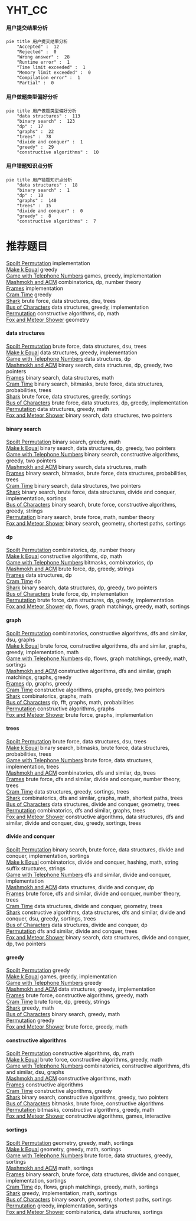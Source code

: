 # YHT_CC
<!-- tabs:start -->
#### **用户提交结果分析**

```mermaid
pie title 用户提交结果分析
    "Accepted" :  12
    "Rejected" :  0
    "Wrong answer" :  28
    "Runtime error" :  1
    "Time limit exceeded" :  1
    "Memory limit exceeded" :  0
    "Compilation error" :  1
    "Partial" :  0
```
#### **用户做题类型偏好分析**

```mermaid
pie title 用户做题类型偏好分析
    "data structures" :  113
    "binary search" :  123
    "dp" :  17
    "graphs" :  22
    "trees" :  78
    "divide and conquer" :  1
    "greedy" :  29
    "constructive algorithms" :  10
```
#### **用户错题知识点分析**

```mermaid
pie title 用户错题知识点分析
    "data structures" :  18
    "binary search" :  1
    "dp" :  10
    "graphs" :  140
    "trees" :  15
    "divide and conquer" :  0
    "greedy" :  8
    "constructive algorithms" :  7
```
<!-- tabs:end -->
# 推荐题目
[Spoilt Permutation](http://codeforces.com/problemset/problem/56/B)		implementation		  
[Make k Equal](http://codeforces.com/problemset/problem/1328/F)		greedy		  
[Game with Telephone Numbers](http://codeforces.com/problemset/problem/1155/B)		games,
                        greedy,
                        implementation		  
[Mashmokh and ACM](http://codeforces.com/problemset/problem/414/B)		combinatorics,
                        dp,
                        number theory		  
[Frames](http://codeforces.com/problemset/problem/93/A)		implementation		  
[Cram Time](https://codeforces.com/contest/1071/problem/A)		greedy		  
[Shark](http://codeforces.com/problemset/problem/982/D)		brute force,
                        data structures,
                        dsu,
                        trees		  
[Bus of Characters](http://codeforces.com/problemset/problem/982/B)		data structures,
                        greedy,
                        implementation		  
[Permutation](http://codeforces.com/problemset/problem/359/B)		constructive algorithms,
                        dp,
                        math		  
[Fox and Meteor Shower](http://codeforces.com/problemset/problem/388/E)		geometry		  
<!-- tabs:start -->
#### **data structures**
[Spoilt Permutation](http://codeforces.com/problemset/problem/982/D)		brute force,
                        data structures,
                        dsu,
                        trees		  
[Make k Equal](http://codeforces.com/problemset/problem/982/B)		data structures,
                        greedy,
                        implementation		  
[Game with Telephone Numbers](http://codeforces.com/problemset/problem/425/C)		data structures,
                        dp		  
[Mashmokh and ACM](http://codeforces.com/problemset/problem/1492/C)		binary search,
                        data structures,
                        dp,
                        greedy,
                        two pointers		  
[Frames](http://codeforces.com/problemset/problem/1490/G)		binary search,
                        data structures,
                        math		  
[Cram Time](http://codeforces.com/problemset/problem/1479/D)		binary search,
                        bitmasks,
                        brute force,
                        data structures,
                        probabilities,
                        trees		  
[Shark](http://codeforces.com/problemset/problem/1497/A)		brute force,
                        data structures,
                        greedy,
                        sortings		  
[Bus of Characters](http://codeforces.com/problemset/problem/1491/C)		brute force,
                        data structures,
                        dp,
                        greedy,
                        implementation		  
[Permutation](http://codeforces.com/problemset/problem/1492/B)		data structures,
                        greedy,
                        math		  
[Fox and Meteor Shower](http://codeforces.com/problemset/problem/1436/E)		binary search,
                        data structures,
                        two pointers		  
#### **binary search**
[Spoilt Permutation](http://codeforces.com/problemset/problem/1344/D)		binary search,
                        greedy,
                        math		  
[Make k Equal](http://codeforces.com/problemset/problem/1492/C)		binary search,
                        data structures,
                        dp,
                        greedy,
                        two pointers		  
[Game with Telephone Numbers](http://codeforces.com/problemset/problem/1463/D)		binary search,
                        constructive algorithms,
                        greedy,
                        two pointers		  
[Mashmokh and ACM](http://codeforces.com/problemset/problem/1490/G)		binary search,
                        data structures,
                        math		  
[Frames](http://codeforces.com/problemset/problem/1479/D)		binary search,
                        bitmasks,
                        brute force,
                        data structures,
                        probabilities,
                        trees		  
[Cram Time](http://codeforces.com/problemset/problem/1436/E)		binary search,
                        data structures,
                        two pointers		  
[Shark](http://codeforces.com/problemset/problem/1461/D)		binary search,
                        brute force,
                        data structures,
                        divide and conquer,
                        implementation,
                        sortings		  
[Bus of Characters](http://codeforces.com/problemset/problem/1493/C)		binary search,
                        brute force,
                        constructive algorithms,
                        greedy,
                        strings		  
[Permutation](http://codeforces.com/problemset/problem/1487/D)		binary search,
                        brute force,
                        math,
                        number theory		  
[Fox and Meteor Shower](http://codeforces.com/problemset/problem/1486/B)		binary search,
                        geometry,
                        shortest paths,
                        sortings		  
#### **dp**
[Spoilt Permutation](http://codeforces.com/problemset/problem/414/B)		combinatorics,
                        dp,
                        number theory		  
[Make k Equal](http://codeforces.com/problemset/problem/359/B)		constructive algorithms,
                        dp,
                        math		  
[Game with Telephone Numbers](http://codeforces.com/problemset/problem/1292/F)		bitmasks,
                        combinatorics,
                        dp		  
[Mashmokh and ACM](http://codeforces.com/problemset/problem/766/C)		brute force,
                        dp,
                        greedy,
                        strings		  
[Frames](http://codeforces.com/problemset/problem/425/C)		data structures,
                        dp		  
[Cram Time](http://codeforces.com/problemset/problem/933/A)		dp		  
[Shark](http://codeforces.com/problemset/problem/1492/C)		binary search,
                        data structures,
                        dp,
                        greedy,
                        two pointers		  
[Bus of Characters](https://codeforces.com/contest/1457/problem/C)		brute force,
                        dp,
                        implementation		  
[Permutation](http://codeforces.com/problemset/problem/1491/C)		brute force,
                        data structures,
                        dp,
                        greedy,
                        implementation		  
[Fox and Meteor Shower](http://codeforces.com/problemset/problem/1437/C)		dp,
                        flows,
                        graph matchings,
                        greedy,
                        math,
                        sortings		  
#### **graph**
[Spoilt Permutation](http://codeforces.com/problemset/problem/788/B)		combinatorics,
                        constructive algorithms,
                        dfs and similar,
                        dsu,
                        graphs		  
[Make k Equal](http://codeforces.com/problemset/problem/1487/C)		brute force,
                        constructive algorithms,
                        dfs and similar,
                        graphs,
                        greedy,
                        implementation,
                        math		  
[Game with Telephone Numbers](http://codeforces.com/problemset/problem/1437/C)		dp,
                        flows,
                        graph matchings,
                        greedy,
                        math,
                        sortings		  
[Mashmokh and ACM](http://codeforces.com/problemset/problem/1470/D)		constructive algorithms,
                        dfs and similar,
                        graph matchings,
                        graphs,
                        greedy		  
[Frames](http://codeforces.com/problemset/problem/1476/C)		dp,
                        graphs,
                        greedy		  
[Cram Time](http://codeforces.com/problemset/problem/1304/D)		constructive algorithms,
                        graphs,
                        greedy,
                        two pointers		  
[Shark](http://codeforces.com/problemset/problem/1475/C)		combinatorics,
                        graphs,
                        math		  
[Bus of Characters](http://codeforces.com/problemset/problem/553/E)		dp,
                        fft,
                        graphs,
                        math,
                        probabilities		  
[Permutation](http://codeforces.com/problemset/problem/1495/C)		constructive algorithms,
                        graphs		  
[Fox and Meteor Shower](http://codeforces.com/problemset/problem/1510/K)		brute force,
                        graphs,
                        implementation		  
#### **trees**
[Spoilt Permutation](http://codeforces.com/problemset/problem/982/D)		brute force,
                        data structures,
                        dsu,
                        trees		  
[Make k Equal](http://codeforces.com/problemset/problem/1479/D)		binary search,
                        bitmasks,
                        brute force,
                        data structures,
                        probabilities,
                        trees		  
[Game with Telephone Numbers](http://codeforces.com/problemset/problem/1511/C)		brute force,
                        data structures,
                        implementation,
                        trees		  
[Mashmokh and ACM](http://codeforces.com/problemset/problem/1499/F)		combinatorics,
                        dfs and similar,
                        dp,
                        trees		  
[Frames](http://codeforces.com/problemset/problem/1491/E)		brute force,
                        dfs and similar,
                        divide and conquer,
                        number theory,
                        trees		  
[Cram Time](http://codeforces.com/problemset/problem/1466/D)		data structures,
                        greedy,
                        sortings,
                        trees		  
[Shark](http://codeforces.com/problemset/problem/1495/D)		combinatorics,
                        dfs and similar,
                        graphs,
                        math,
                        shortest paths,
                        trees		  
[Bus of Characters](http://codeforces.com/problemset/problem/1303/G)		data structures,
                        divide and conquer,
                        geometry,
                        trees		  
[Permutation](http://codeforces.com/problemset/problem/1454/E)		combinatorics,
                        dfs and similar,
                        graphs,
                        trees		  
[Fox and Meteor Shower](http://codeforces.com/problemset/problem/1494/D)		constructive algorithms,
                        data structures,
                        dfs and similar,
                        divide and conquer,
                        dsu,
                        greedy,
                        sortings,
                        trees		  
#### **divide and conquer**
[Spoilt Permutation](http://codeforces.com/problemset/problem/1461/D)		binary search,
                        brute force,
                        data structures,
                        divide and conquer,
                        implementation,
                        sortings		  
[Make k Equal](http://codeforces.com/problemset/problem/1466/G)		combinatorics,
                        divide and conquer,
                        hashing,
                        math,
                        string suffix structures,
                        strings		  
[Game with Telephone Numbers](http://codeforces.com/problemset/problem/1490/D)		dfs and similar,
                        divide and conquer,
                        implementation		  
[Mashmokh and ACM](https://codeforces.com/contest/1483/problem/C)		data structures,
                        divide and conquer,
                        dp		  
[Frames](http://codeforces.com/problemset/problem/1491/E)		brute force,
                        dfs and similar,
                        divide and conquer,
                        number theory,
                        trees		  
[Cram Time](http://codeforces.com/problemset/problem/1303/G)		data structures,
                        divide and conquer,
                        geometry,
                        trees		  
[Shark](http://codeforces.com/problemset/problem/1494/D)		constructive algorithms,
                        data structures,
                        dfs and similar,
                        divide and conquer,
                        dsu,
                        greedy,
                        sortings,
                        trees		  
[Bus of Characters](http://codeforces.com/problemset/problem/1482/E)		data structures,
                        divide and conquer,
                        dp		  
[Permutation](http://codeforces.com/problemset/problem/566/C)		dfs and similar,
                        divide and conquer,
                        trees		  
[Fox and Meteor Shower](http://codeforces.com/problemset/problem/1428/F)		binary search,
                        data structures,
                        divide and conquer,
                        dp,
                        two pointers		  
#### **greedy**
[Spoilt Permutation](http://codeforces.com/problemset/problem/1328/F)		greedy		  
[Make k Equal](http://codeforces.com/problemset/problem/1155/B)		games,
                        greedy,
                        implementation		  
[Game with Telephone Numbers](https://codeforces.com/contest/1071/problem/A)		greedy		  
[Mashmokh and ACM](http://codeforces.com/problemset/problem/982/B)		data structures,
                        greedy,
                        implementation		  
[Frames](http://codeforces.com/problemset/problem/1250/B)		brute force,
                        constructive algorithms,
                        greedy,
                        math		  
[Cram Time](http://codeforces.com/problemset/problem/766/C)		brute force,
                        dp,
                        greedy,
                        strings		  
[Shark](http://codeforces.com/problemset/problem/1490/A)		greedy,
                        math		  
[Bus of Characters](http://codeforces.com/problemset/problem/1344/D)		binary search,
                        greedy,
                        math		  
[Permutation](http://codeforces.com/problemset/problem/26/B)		greedy		  
[Fox and Meteor Shower](http://codeforces.com/problemset/problem/1512/E)		brute force,
                        greedy,
                        math		  
#### **constructive algorithms**
[Spoilt Permutation](http://codeforces.com/problemset/problem/359/B)		constructive algorithms,
                        dp,
                        math		  
[Make k Equal](http://codeforces.com/problemset/problem/1250/B)		brute force,
                        constructive algorithms,
                        greedy,
                        math		  
[Game with Telephone Numbers](http://codeforces.com/problemset/problem/788/B)		combinatorics,
                        constructive algorithms,
                        dfs and similar,
                        dsu,
                        graphs		  
[Mashmokh and ACM](http://codeforces.com/problemset/problem/710/C)		constructive algorithms,
                        math		  
[Frames](http://codeforces.com/problemset/problem/1352/G)		constructive algorithms		  
[Cram Time](http://codeforces.com/problemset/problem/1493/A)		constructive algorithms,
                        greedy		  
[Shark](http://codeforces.com/problemset/problem/1463/D)		binary search,
                        constructive algorithms,
                        greedy,
                        two pointers		  
[Bus of Characters](https://codeforces.com/contest/1456/problem/B)		bitmasks,
                        brute force,
                        constructive algorithms		  
[Permutation](http://codeforces.com/problemset/problem/1492/D)		bitmasks,
                        constructive algorithms,
                        greedy,
                        math		  
[Fox and Meteor Shower](https://codeforces.com/contest/1504/problem/D)		constructive algorithms,
                        games,
                        interactive		  
#### **sortings**
[Spoilt Permutation](https://codeforces.com/contest/1496/problem/C)		geometry,
                        greedy,
                        math,
                        sortings		  
[Make k Equal](http://codeforces.com/problemset/problem/1495/A)		geometry,
                        greedy,
                        math,
                        sortings		  
[Game with Telephone Numbers](http://codeforces.com/problemset/problem/1497/A)		brute force,
                        data structures,
                        greedy,
                        sortings		  
[Mashmokh and ACM](http://codeforces.com/problemset/problem/1427/A)		math,
                        sortings		  
[Frames](http://codeforces.com/problemset/problem/1461/D)		binary search,
                        brute force,
                        data structures,
                        divide and conquer,
                        implementation,
                        sortings		  
[Cram Time](http://codeforces.com/problemset/problem/1437/C)		dp,
                        flows,
                        graph matchings,
                        greedy,
                        math,
                        sortings		  
[Shark](http://codeforces.com/problemset/problem/1473/A)		greedy,
                        implementation,
                        math,
                        sortings		  
[Bus of Characters](http://codeforces.com/problemset/problem/1486/B)		binary search,
                        geometry,
                        shortest paths,
                        sortings		  
[Permutation](http://codeforces.com/problemset/problem/1480/B)		greedy,
                        implementation,
                        sortings		  
[Fox and Meteor Shower](http://codeforces.com/problemset/problem/1420/D)		combinatorics,
                        data structures,
                        sortings		  
<!-- tabs:end -->
